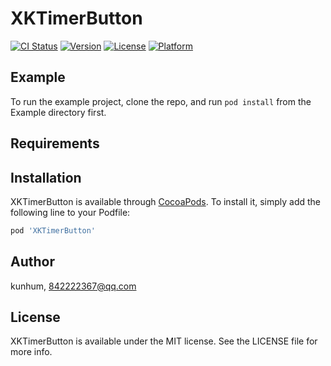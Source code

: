 # XKTimerButton

[![CI Status](https://img.shields.io/travis/kunhum/XKTimerButton.svg?style=flat)](https://travis-ci.org/kunhum/XKTimerButton)
[![Version](https://img.shields.io/cocoapods/v/XKTimerButton.svg?style=flat)](https://cocoapods.org/pods/XKTimerButton)
[![License](https://img.shields.io/cocoapods/l/XKTimerButton.svg?style=flat)](https://cocoapods.org/pods/XKTimerButton)
[![Platform](https://img.shields.io/cocoapods/p/XKTimerButton.svg?style=flat)](https://cocoapods.org/pods/XKTimerButton)

## Example

To run the example project, clone the repo, and run `pod install` from the Example directory first.

## Requirements

## Installation

XKTimerButton is available through [CocoaPods](https://cocoapods.org). To install
it, simply add the following line to your Podfile:

```ruby
pod 'XKTimerButton'
```

## Author

kunhum, 842222367@qq.com

## License

XKTimerButton is available under the MIT license. See the LICENSE file for more info.
